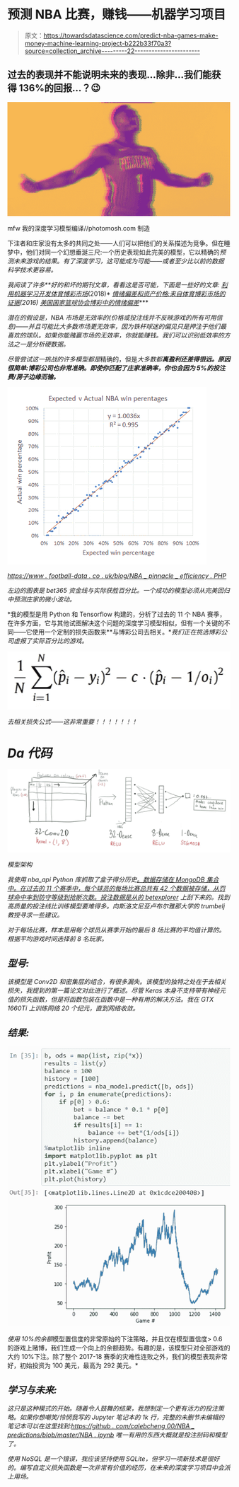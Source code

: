 # 预测 NBA 比赛，赚钱——机器学习项目

> 原文：<https://towardsdatascience.com/predict-nba-games-make-money-machine-learning-project-b222b33f70a3?source=collection_archive---------22----------------------->

## 过去的表现并不能说明未来的表现…除非…我们能获得 136%的回报…？😉

![](img/85781b18bde315a92843a3ae7df20d7a.png)

mfw 我的深度学习模型编译//photomosh.com 制造

下注者和庄家没有太多的共同之处——人们可以把他们的关系描述为竞争。但在睡梦中，他们对同一个幻想垂涎三尺:一个历史表现如此完美的模型，它以精确的*预测未来游戏的结果。有了深度学习，这可能成为可能——或者至少比以前的数据科学技术更容易。*

*我阅读了许多**好的和坏的期刊文章，看看这是否可能，下面是一些好的文章:
[*利用机器学习开发体育博彩市场*](https://www.sciencedirect.com/science/article/abs/pii/S016920701930007X?via%3Dihub)*(2018)* [*情绪偏差和资产价格:来自体育博彩市场的证据*](https://onlinelibrary.wiley.com/doi/abs/10.1111/ecin.12404)*(2016)* [*美国国家篮球协会博彩中的情绪偏差*](https://journals.sagepub.com/doi/abs/10.1177/1527002516656726)***

*潜在的假设是，NBA 市场是无效率的(价格或投注线并不反映游戏的所有可用信息)——并且可能比大多数市场更无效率，因为铁杆球迷的偏见只是押注于他们最喜欢的球队。如果你能赌赢市场的无效率，你就能赚钱。我们可以识别低效率的方法之一是分析硬数据。*

*尽管尝试这一挑战的许多模型都是*精确的，但是*大多数都**离盈利还差得很远。原因很简单:博彩公司也非常准确。即使你匹配了庄家准确率，你也会因为 5%的投注费/房子边缘而输。***

*![](img/ca621b5844e6533e239646d43904363d.png)*

*[https://www . football-data . co . uk/blog/NBA _ pinnacle _ efficiency . PHP](https://www.football-data.co.uk/blog/nba_pinnacle_efficiency.php)*

*左边的图表是 bet365 资金线与实际获胜百分比。一个成功的模型必须从完美回归中预测庄家的微小波动。*

*我的模型是用 Python 和 Tensorflow 构建的，分析了过去的 11 个 NBA 赛季，在许多方面，它与其他试图解决这个问题的深度学习模型相似，但有一个关键的不同——它使用一个定制的损失函数来**与博彩公司去相关。**我们正在挑选博彩公司虚报了实际百分比的游戏。*

*![](img/e139940d0b7ea7b23bc98215be9f3ee3.png)*

*去相关损失公式——这非常重要！！！！！！！*

# *Da 代码*

*![](img/57cef8117ac9fc135e0c6905c0ad5f03.png)*

*模型架构*

*我使用 nba_api Python 库抓取了盒子得分历史[。数据存储在 MongoDB 集合中。在过去的 11 个赛季中，每个球员的每场比赛总共有 42 个数据被存储，从罚球命中率到防守等级到抢断次数。投注数据是从](https://github.com/swar/nba_api)[的 betexplorer](https://www.betexplorer.com) 上刮下来的。找到高质量的投注线比训练模型要难得多。向斯洛文尼亚卢布尔雅那大学的 trumbelj 教授寻求一些建议。*

*对于每场比赛，样本是用每个球员从赛季开始的最后 8 场比赛的平均值计算的。根据平均游戏时间选择前 8 名玩家。*

## *型号:*

*该模型是 Conv2D 和密集层的组合，有很多漏失。该模型的独特之处在于去相关损失，我提到的第一篇论文对此进行了概述。尽管 Keras 本身不支持带有神经元值的损失函数，但是将函数包装在函数中是一种有用的解决方法。我在 GTX 1660Ti 上训练网络 20 个纪元，直到网络收敛。*

## *结果:*

*![](img/b8784fd9a772f55f9089e7bc3aef3afd.png)*

*使用 10%的余额*模型置信度的非常原始的下注策略，并且仅在模型置信度> 0.6 的游戏上赌博，我们生成一个向上的余额趋势。有趣的是，该模型只对全部游戏的大约 10%下注。除了整个 2017-18 赛季的灾难性连败之外，我们的模型表现非常好，初始投资为 100 美元，最高为 292 美元。*

## *学习与未来:*

*这只是这种模式的开始。随着令人鼓舞的结果，我想制定一个更有活力的投注策略。如果你想嘲笑/怜悯我写的 Jupyter 笔记本的 1k 行，完整的未删节未编辑的笔记本可以在这里找到:[https://github . com/calebcheng 00/NBA _ predictions/blob/master/NBA . ipynb](https://github.com/calebcheng00/nba_predictions/blob/master/nba.ipynb)
唯一有用的东西大概就是投注刮码和模型了。*

*使用 NoSQL 是一个错误，我应该坚持使用 SQLite，但学习一项新技术是很好的。编写自定义损失函数是一次非常有价值的经历，在未来的深度学习项目中会派上用场。*